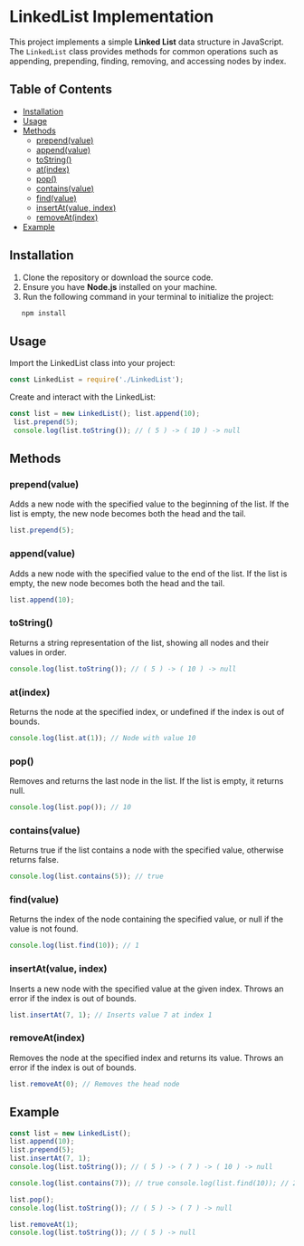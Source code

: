 # LinkedList Implementation

This project implements a simple **Linked List** data structure in JavaScript. The `LinkedList` class provides methods for common operations such as appending, prepending, finding, removing, and accessing nodes by index.

## Table of Contents

- [Installation](#installation)
- [Usage](#usage)
- [Methods](#methods)
  - [prepend(value)](#prependvalue)
  - [append(value)](#appendvalue)
  - [toString()](#tostring)
  - [at(index)](#atindex)
  - [pop()](#pop)
  - [contains(value)](#containsvalue)
  - [find(value)](#findvalue)
  - [insertAt(value, index)](#insertatvalue-index)
  - [removeAt(index)](#removeatindex)
- [Example](#example)


## Installation

1. Clone the repository or download the source code.
2. Ensure you have **Node.js** installed on your machine.
3. Run the following command in your terminal to initialize the project:

```bash
   npm install
```

## Usage

Import the LinkedList class into your project:
```Javascript
const LinkedList = require('./LinkedList');
```

Create and interact with the LinkedList:

```javascript
const list = new LinkedList(); list.append(10);
 list.prepend(5); 
 console.log(list.toString()); // ( 5 ) -> ( 10 ) -> null
```
## Methods
### prepend(value)
Adds a new node with the specified value to the beginning of the list.
If the list is empty, the new node becomes both the head and the tail.
```javascript
list.prepend(5);
```

### append(value)
Adds a new node with the specified value to the end of the list.
If the list is empty, the new node becomes both the head and the tail.
```javascript
list.append(10);
```

### toString()
Returns a string representation of the list, showing all nodes and their values in order.
```javascript
console.log(list.toString()); // ( 5 ) -> ( 10 ) -> null
```

### at(index)
Returns the node at the specified index, or undefined if the index is out of bounds.
```javascript
console.log(list.at(1)); // Node with value 10
```

### pop()
Removes and returns the last node in the list.
If the list is empty, it returns null.
```javascript
console.log(list.pop()); // 10
```
### contains(value)
Returns true if the list contains a node with the specified value, otherwise returns false.
```javascript
console.log(list.contains(5)); // true
```

### find(value)
Returns the index of the node containing the specified value, or null if the value is not found.
```javascript
console.log(list.find(10)); // 1
```

### insertAt(value, index)
Inserts a new node with the specified value at the given index.
Throws an error if the index is out of bounds.
```javascript
list.insertAt(7, 1); // Inserts value 7 at index 1
```

### removeAt(index)
Removes the node at the specified index and returns its value.
Throws an error if the index is out of bounds.
```javascript
list.removeAt(0); // Removes the head node
```

## Example
```javascript
const list = new LinkedList(); 
list.append(10); 
list.prepend(5); 
list.insertAt(7, 1); 
console.log(list.toString()); // ( 5 ) -> ( 7 ) -> ( 10 ) -> null

console.log(list.contains(7)); // true console.log(list.find(10)); // 2

list.pop(); 
console.log(list.toString()); // ( 5 ) -> ( 7 ) -> null

list.removeAt(1);
console.log(list.toString()); // ( 5 ) -> null
```